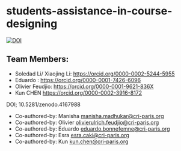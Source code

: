 # students-assistance-in-course-designing
[![DOI](https://zenodo.org/badge/275103714.svg)](https://zenodo.org/badge/latestdoi/275103714)


## Team Members:

- Soledad Li/ Xiaojing Li: https://orcid.org/0000-0002-5244-5955 
- Eduardo : https://orcid.org/0000-0001-7426-6096
- Olivier Feudjio: https://orcid.org/0000-0001-9621-836X
- Kun CHEN https://orcid.org/0000-0002-3916-8172


DOI; 10.5281/zenodo.4167988

- Co-authored-by: Manisha <manisha.madhukar@cri-paris.org>
- Co-authored-by: Olivier <olivierulrich.feudjio@cri-paris.org>
- Co-authored-by: Eduardo <eduardo.bonnefemne@cri-paris.org>
- Co-authored-by: Esra <esra.caki@cri-paris.org>
- Co-authored-by: Kun <kun.chen@cri-paris.org>
